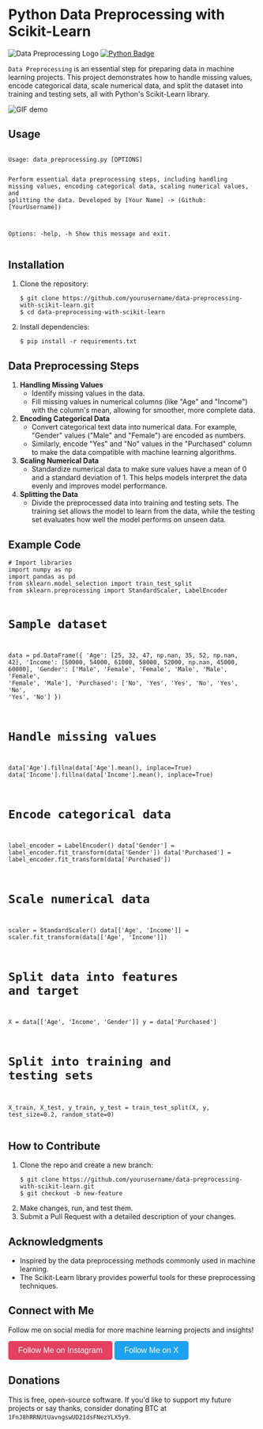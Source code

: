 <h1>Python Data Preprocessing with Scikit-Learn</h1>

<img src="img/data-preprocessing-logo.png" alt="Data Preprocessing Logo">

<a href="https://www.python.org/downloads/">
    <img src="https://img.shields.io/badge/python-3.7%2B-blue" alt="Python Badge">
</a>

<p><code>Data Preprocessing</code> is an essential step for preparing data in machine learning projects. This project demonstrates how to handle missing values, encode categorical data, scale numerical data, and split the dataset into training and testing sets, all with Python's Scikit-Learn library.</p>

<img src="img/demo.gif" alt="GIF demo">

<h2>Usage</h2>
<pre><code>
Usage: data_preprocessing.py [OPTIONS]

  Perform essential data preprocessing steps, including handling missing values, encoding categorical data, scaling numerical values, and splitting the data.
  Developed by [Your Name] -> (Github: [YourUsername])

Options:
  -help, -h   Show this message and exit.
</code></pre>

<h2>Installation</h2>
<ol>
    <li>Clone the repository:
        <pre><code>$ git clone https://github.com/yourusername/data-preprocessing-with-scikit-learn.git
$ cd data-preprocessing-with-scikit-learn</code></pre>
    </li>
    <li>Install dependencies:
        <pre><code>$ pip install -r requirements.txt</code></pre>
    </li>
</ol>

<h2>Data Preprocessing Steps</h2>
<ol>
    <li><strong>Handling Missing Values</strong>
        <ul>
            <li>Identify missing values in the data.</li>
            <li>Fill missing values in numerical columns (like "Age" and "Income") with the column's mean, allowing for smoother, more complete data.</li>
        </ul>
    </li>
    <li><strong>Encoding Categorical Data</strong>
        <ul>
            <li>Convert categorical text data into numerical data. For example, "Gender" values ("Male" and "Female") are encoded as numbers.</li>
            <li>Similarly, encode "Yes" and "No" values in the "Purchased" column to make the data compatible with machine learning algorithms.</li>
        </ul>
    </li>
    <li><strong>Scaling Numerical Data</strong>
        <ul>
            <li>Standardize numerical data to make sure values have a mean of 0 and a standard deviation of 1. This helps models interpret the data evenly and improves model performance.</li>
        </ul>
    </li>
    <li><strong>Splitting the Data</strong>
        <ul>
            <li>Divide the preprocessed data into training and testing sets. The training set allows the model to learn from the data, while the testing set evaluates how well the model performs on unseen data.</li>
        </ul>
    </li>
</ol>

<h2>Example Code</h2>
<pre><code># Import libraries
import numpy as np
import pandas as pd
from sklearn.model_selection import train_test_split
from sklearn.preprocessing import StandardScaler, LabelEncoder

# Sample dataset
data = pd.DataFrame({
    'Age': [25, 32, 47, np.nan, 35, 52, np.nan, 42],
    'Income': [50000, 54000, 61000, 58000, 52000, np.nan, 45000, 60000],
    'Gender': ['Male', 'Female', 'Female', 'Male', 'Male', 'Female', 'Female', 'Male'],
    'Purchased': ['No', 'Yes', 'Yes', 'No', 'Yes', 'No', 'Yes', 'No']
})

# Handle missing values
data['Age'].fillna(data['Age'].mean(), inplace=True)
data['Income'].fillna(data['Income'].mean(), inplace=True)

# Encode categorical data
label_encoder = LabelEncoder()
data['Gender'] = label_encoder.fit_transform(data['Gender'])
data['Purchased'] = label_encoder.fit_transform(data['Purchased'])

# Scale numerical data
scaler = StandardScaler()
data[['Age', 'Income']] = scaler.fit_transform(data[['Age', 'Income']])

# Split data into features and target
X = data[['Age', 'Income', 'Gender']]
y = data['Purchased']

# Split into training and testing sets
X_train, X_test, y_train, y_test = train_test_split(X, y, test_size=0.2, random_state=0)
</code></pre>

<h2>How to Contribute</h2>
<ol>
    <li>Clone the repo and create a new branch:
        <pre><code>$ git clone https://github.com/yourusername/data-preprocessing-with-scikit-learn.git
$ git checkout -b new-feature</code></pre>
    </li>
    <li>Make changes, run, and test them.</li>
    <li>Submit a Pull Request with a detailed description of your changes.</li>
</ol>

<h2>Acknowledgments</h2>
<ul>
    <li>Inspired by the data preprocessing methods commonly used in machine learning.</li>
    <li>The Scikit-Learn library provides powerful tools for these preprocessing techniques.</li>
</ul>

<h2>Connect with Me</h2>
<p>Follow me on social media for more machine learning projects and insights!</p>

<a href="https://www.instagram.com/kelvinintech" target="_blank" style="text-decoration: none;">
   <button style="background-color: #E4405F; color: white; border: none; padding: 10px 20px; font-size: 16px; border-radius: 5px;">
       Follow Me on Instagram
   </button>
</a>

<a href="https://x.com/kelvintechnical" target="_blank" style="text-decoration: none;">
   <button style="background-color: #1DA1F2; color: white; border: none; padding: 10px 20px; font-size: 16px; border-radius: 5px;">
       Follow Me on X
   </button>
</a>

<h2>Donations</h2>
<p>This is free, open-source software. If you'd like to support my future projects or say thanks, consider donating BTC at <code>1FnJ8hRRNUtUavngswUD21dsFNezYLX5y9</code>.</p>
